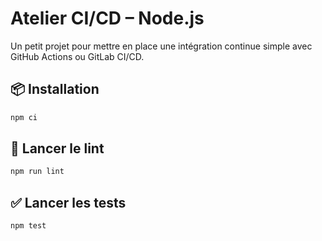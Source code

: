 # Atelier CI/CD – Node.js

Un petit projet pour mettre en place une intégration continue simple avec GitHub Actions ou GitLab CI/CD.

## 📦 Installation

```bash
npm ci
```

## 🚀 Lancer le lint

```bash
npm run lint
```

## ✅ Lancer les tests

```bash
npm test
```

